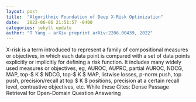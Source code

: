 ```yaml
---
layout: post
title:  "Algorithmic Foundation of Deep X-Risk Optimization"
date:   2022-06-06 21:51:57 -0400
categories: jekyll update
author: "T Yang - arXiv preprint arXiv:2206.00439, 2022"
---
```

X-risk is a term introduced to represent a family of compositional measures or objectives, in which each data point is compared with a set of data points explicitly or implicitly for defining a risk function. It includes many widely used measures or objectives, eg, AUROC, AUPRC, partial AUROC, NDCG, MAP, top-$ K $ NDCG, top-$ K $ MAP, listwise losses, p-norm push, top push, precision/recall at top $ K $ positions, precision at a certain recall level, contrastive objectives, etc. While these 
Cites: Dense Passage Retrieval for Open-Domain Question Answering